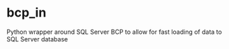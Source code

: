 # bcp_in
Python wrapper around SQL Server BCP to allow for fast loading of data to SQL Server database
